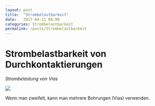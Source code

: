 ```yaml
---
layout: post
title:  "Strombelastbarkeit"
date:   2017-04-11 08:00
categories: Strombelastbarkeit
permalink: /posts/Strombelastbarkeit
---
```



# Strombelastbarkeit von Durchkontaktierungen
*Strombelastung von Vias*



<!--more-->

![](https://hakandilek.github.io/layout-pcb.de/static/img/Strombelastung/1_Via_Strom.png)

Wenn man zweifelt, kann man mehrere Bohrungen (Vias) verwenden.
